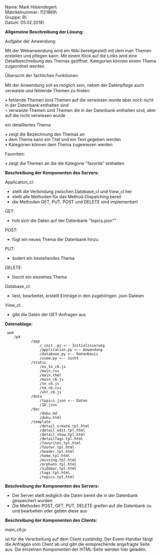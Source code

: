 Name: Mark Hilsendegen\     
Matrikelnummer: 1121869\     
Gruppe: B\     
Datum: 05.02.2018\     

**Allgemeine Beschreibung der Lösung:**     

Aufgabe der Anwendung:     

Mit der Webanwendung wird ein Wiki bereitgestellt mit dem man Themen erstellen und pflegen kann.
Mit einem Klick auf die Links wird eine Detailbeschreibung des Themas geöffnet.
Kategorien können einem Thema zugeordnet werden.    

Übersicht der fachlichen Funktionen:    
    
Mit der Anwendung soll es möglich sein, neben der Datenpﬂege auch verwaiste und fehlende Themen zu finden:    
     
• fehlende Themen sind Themen auf die verwiesen wurde aber noch nicht in der Datenbank enthalten sind     
◦ verwaiste Themen sind Themen die in der Datenbank enthalten sind, aber auf die nicht verwiesen wurde        
     
ein detailliertes Thema:     

▪ zeigt die Bezeichnung des Themas an     
▪ dem Thema kann ein Titel und ein Text gegeben werden     
▪ Kategorien können dem Thema zugewiesen werden      

Favoriten:

▪ zeigt die Themen an die die Kategorie "favorite" enthalten          

**Beschreibung der Komponenten des Servers:**

Application_cl:     

- stellt die Verbindung zwischen Database_cl und View_cl her     
- stellt alle Methoden für das Method-Dispatching bereit
- die Methoden GET, PUT, POST und DELETE sind implementiert

GET:
- holt sich die Daten auf der Datenbank "topics.json""

POST:
- fügt ein neues Thema der Datenbank hinzu

PUT:
- ändert ein bestehendes Thema

DELETE:
- löscht ein einzelnes Thema

Database_cl:     

- liest, bearbeitet, erstellt Einträge in den zugehörigen .json Dateien     

View_cl:      

- gibt die Daten der GET-Anfragen aus     

**Datenablage:**      

	 web     
		/p4          
				/app     
					/_init_.py <-- Initialisierung     
					/application.py <-- Anwendung     
					/database.py <-- Datenbasis     
					/view.py <-- Sicht     
				/static     
					/es_to_c6.js
					/main.css     
					/main.thml
					/main_c6.js
					/te_c6.js
					/tm_c6.css
					/xhr_c6.js					
				/data     
					/topics.json <-- Daten     
					/ID.json          
				/doc     
					/doku.md
					/doku.html     
				/template     
					/detail_create.tpl.html     
					/detail_edit.tpl.html     
					/detail_show.tpl.html     
					/detailTags.tpl.html     
					/favorites.tpl.html     
					/footer.tpl.html     
					/header.tpl.html     
					/home.tpl.html     
					/missing.tpl.html     
					/orphans.tpl.html     
					/sidebar.tpl.html   
					/tags.tpl.html     
					/topics.tpl.html     

**Beschreibung der Komponenten des Servers:**

- Der Server stellt jediglich die Daten bereit die in der Datenbank gespeichert wurden
- Die Methoden POST, GET, PUT, DELETE greifen auf die Datenbank zu und bearbeiten oder geben diese aus
      
**Beschreibung der Komponenten des Clients:**

main_c6.js    

ist für die Verarbeitung auf dem Client zuständig. Der Event-Handler fängt die Anfragen vom Client ab und gibt die entsprechende angefragte Seite aus.
Die einzelnen Komponenten der HTML-Seite werden hier geladen.


